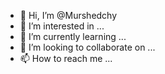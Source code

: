 - 👋 Hi, I’m @Murshedchy
- 👀 I’m interested in ...
- 🌱 I’m currently learning ...
- 💞️ I’m looking to collaborate on ...
- 📫 How to reach me ...

<!---
Murshedchy/Murshedchy is a ✨ special ✨ repository because its `README.md` (this file) appears on your GitHub profile.
You can click the Preview link to take a look at your changes.
--->

